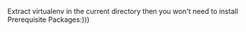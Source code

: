 Extract virtualenv in the current directory then you won't need to install Prerequisite Packages:)))
